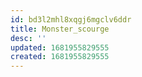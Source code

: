 ```yaml
---
id: bd3l2mhl8xqgj6mgclv6ddr
title: Monster_scourge
desc: ''
updated: 1681955829555
created: 1681955829555
---
```

